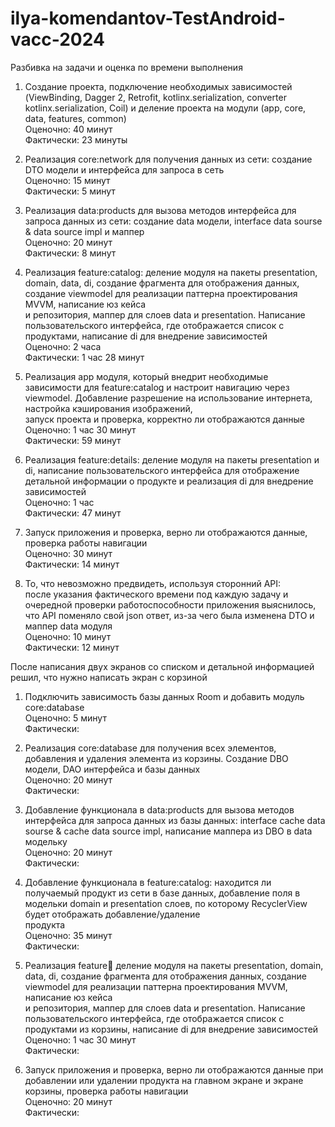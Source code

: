 # ilya-komendantov-TestAndroid-vacc-2024  

Разбивка на задачи и оценка по времени выполнения  
1. Создание проекта, подключение необходимых зависимостей (ViewBinding, Dagger 2, Retrofit, kotlinx.serialization, converter kotlinx.serialization, Coil) и деление проекта на модули (app, core, data, features, common)  
Оценочно: 40 минут  
Фактически: 23 минуты  

2. Реализация core:network для получения данных из сети: создание DTO модели и интерфейса для запроса в сеть  
Оценочно: 15 минут  
Фактически: 5 минут  

3. Реализация data:products для вызова методов интерфейса для запроса данных из сети: создание data модели, interface data sourse & data source impl и маппер  
Оценочно: 20 минут  
Фактически: 8 минут   

4. Реализация feature:catalog: деление модуля на пакеты presentation, domain, data, di, создание фрагмента для отображения данных, создание viewmodel для реализации паттерна проектирования MVVM, написание юз кейса  
и репозитория, маппер для слоев data и presentation. Написание пользовательского интерфейса, где отображается список с продуктами, написание di для внедрение зависимостей  
Оценочно: 2 часа  
Фактически: 1 час 28 минут  

5. Реализация app модуля, который внедрит необходимые зависимости для feature:catalog и настроит навигацию через viewmodel. Добавление разрешение на использование интернета, настройка кэширования изображений,  
запуск проекта и проверка, корректно ли отображаются данные  
Оценочно: 1 час 30 минут  
Фактически: 59 минут  

6. Реализация feature:details: деление модуля на пакеты presentation и di, написание пользовательского интерфейса для отображение детальной информации о продукте и реализация di для внедрение зависимостей  
Оценочно: 1 час  
Фактически: 47 минут  

7. Запуск приложения и проверка, верно ли отображаются данные, проверка работы навигации  
Оценочно: 30 минут  
Фактически: 14 минут

8. То, что невозможно предвидеть, используя сторонний API:  
после указания фактического времени под каждую задачу и очередной проверки работоспособности приложения выяснилось, что API поменяло свой json ответ, из-за чего была изменена DTO и маппер data модуля  
Оценочно: 10 минут  
Фактически: 12 минут  

После написания двух экранов со списком и детальной информацией решил, что нужно написать экран с корзиной  

1. Подключить зависимость базы данных Room и добавить модуль core:database  
Оценочно: 5 минут  
Фактически:  

2. Реализация core:database для получения всех элементов, добавления и удаления элемента из корзины. Создание DBO модели, DAO интерфейса и базы данных  
Оценочно: 20 минут  
Фактически:  

3. Добавление функционала в data:products для вызова методов интерфейса для запроса данных из базы данных: interface сache data sourse & cache data source impl, написание маппера из DBO в data модельку  
Оценочно: 20 минут  
Фактически:  

4. Добавление функционала в feature:catalog: находится ли получаемый продукт из сети в базе данных, добавление поля в модельки domain и presentation слоев, по которому RecyclerView будет отображать добавление/удаление  
продукта  
Оценочно: 35 минут  
Фактически: 

5. Реализация feature:basket: деление модуля на пакеты presentation, domain, data, di, создание фрагмента для отображения данных, создание viewmodel для реализации паттерна проектирования MVVM, написание юз кейса  
и репозитория, маппер для слоев data и presentation. Написание пользовательского интерфейса, где отображается список с продуктами из корзины, написание di для внедрение зависимостей  
Оценочно: 1 час 30 минут  
Фактически:  

6. Запуск приложения и проверка, верно ли отображаются данные при добавлении или удалении продукта на главном экране и экране корзины, проверка работы навигации  
Оценочно: 20 минут    
Фактически: 
